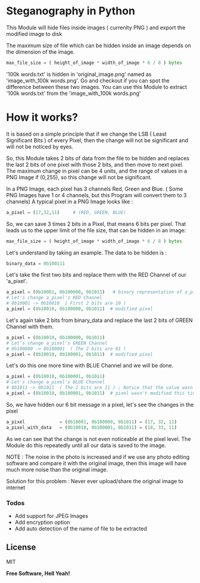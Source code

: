 # Steganography in Python

This Module will hide files inside images ( currenlty PNG ) and export the modified image to disk

The maximum size of file which can be hidden inside an image depends on the dimension of the image.
```python
max_file_size = ( height_of_image * width_of_image * 6 / 8 ) bytes
```

'100k words.txt' is hidden in 'original_image.png' named as 'image_with_100k words.png'.
Go and checkout if you can spot the difference between these two images.
You can use this Module to extract '100k words.txt' from the 'image_with_100k words.png'


# How it works?

It is based on a simple principle that if we change the LSB ( Least Significant Bits ) of every Pixel, then the change will not be significant and will not be noticed by eyes.

So, this Module takes 2 bits of data from the file to be hidden and replaces the last 2 bits of one pixel with those 2 bits, and then move to next pixel.
The maximum change in pixel can be 4 units, and the range of values in a PNG Image if (0,255), so this change will not be significant.

In a PNG Image, each pixel has 3 channels Red, Green and Blue. ( Some PNG Images have 1 or 4 channels, but this Program will convert them to 3 channels)
A typical pixel in a PNG Image looks like :
```python
a_pixel = (17,32,11)     # (RED, GREEN, BLUE)
```

So, we can save 3 times 2 bits in a Pixel, that means 6 bits per pixel. That leads us to the upper limit of the file size, that can be hidden in an image:
```python
max_file_size = ( height_of_image * width_of_image * 6 / 8 ) bytes
```

Let's understand by taking an example. The data to be hidden is :
```python
binary_data = 0b100111
```
Let's take the first two bits and replace them with the RED Channel of our 'a_pixel'.
```python
a_pixel = (0b10001, 0b100000, 0b1011)   # binary representation of a_pixel values
# Let's change a_pixel's RED Channel
# 0b10001 -> 0b10010  ( First 2 bits are 10 )
a_pixel = (0b10010, 0b100000, 0b1011)  # modified pixel
```
Let's again take 2 bits from binary_data and replace the last 2 bits of GREEN Channel with them.
```python
a_pixel = (0b10010, 0b100000, 0b1011)
# Let's change a_pixel's GREEN Channel
# 0b100000 -> 0b100001  ( The 2 bits are 01 )
a_pixel = (0b10010, 0b100001, 0b1011)  # modified pixel
```
Let's do this one more time with BLUE Channel and we will be done.
```python
a_pixel = (0b10010, 0b100001, 0b1011)
# Let's change a_pixel's BLUE Channel
# 0b1011 -> 0b1011  ( The 2 bits are 11 ) ; Notice that the value wasn't changed this time
a_pixel = (0b10010, 0b100001, 0b1011)  # pixel wasn't modified this time
```

So, we have hidden our 6 bit message in a pixel, let's see the changes in the pixel
```python
a_pixel             = (0b10001, 0b100000, 0b1011) = (17, 32, 11)
a_pixel_with_data   = (0b10010, 0b100001, 0b1011) = (18, 33, 11)
```
As we can see that the change is not even noticeable at the pixel level. The Module do this repeatedly until all our data is saved to the image.

NOTE : The noise in the photo is increased and if we use any photo editing software and compare it with the original image, then this image will have much more noise than the original image.

Solution for this problem : Never ever upload/share the original image to internet 

### Todos

 - Add support for JPEG Images
 - Add encryption option
 - Add auto detection of the name of file to be extracted

License
----

MIT


**Free Software, Hell Yeah!**

